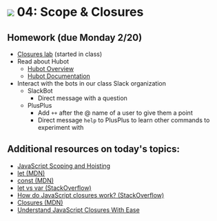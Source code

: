 # ![](https://ga-dash.s3.amazonaws.com/production/assets/logo-9f88ae6c9c3871690e33280fcf557f33.png) 04: Scope & Closures

## Homework (due Monday 2/20)
* [Closures lab](starter-code/2-closures-lab) (started in class)
* Read about Hubot
    * [Hubot Overview](https://hubot.github.com)
    * [Hubot Documentation](https://hubot.github.com/docs)
* Interact with the bots in our class Slack organization
    * SlackBot
        * Direct message with a question
    * PlusPlus
        * Add `++` after the @ name of a user to give them a point
        * Direct message `help` to PlusPlus to learn other commands to experiment with

## Additional resources on today's topics:

* [JavaScript Scoping and Hoisting](https://www.adequatelygood.com/JavaScript-Scoping-and-Hoisting.html)
* [let (MDN)](https://developer.mozilla.org/en-US/docs/Web/JavaScript/Reference/Statements/let)
* [const (MDN)](https://developer.mozilla.org/en-US/docs/Web/JavaScript/Reference/Statements/const)
* [let vs var (StackOverflow)](http://stackoverflow.com/questions/762011/let-keyword-vs-var-keyword-in-javascript#11444416)
* [How do JavaScript closures work? (StackOverflow)](https://stackoverflow.com/questions/111102/how-do-javascript-closures-work)
* [Closures (MDN)](https://developer.mozilla.org/en-US/docs/Web/JavaScript/Closures)
* [Understand JavaScript Closures With Ease](https://javascriptissexy.com/understand-javascript-closures-with-ease/)
